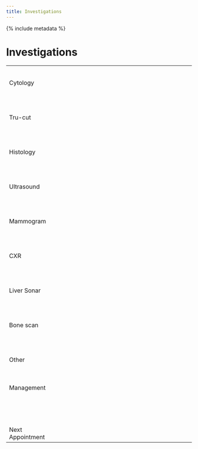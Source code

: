```yaml
---
title: Investigations
---
```


{% include metadata %}

# Investigations

<table style="width:100%;" class="wide save-5">
  <tbody>
    <tr>
      <td style="width:25%;">Cytology</td>
      <td style="width:75%;"><p>&nbsp;</p>
      <p>&nbsp;</p></td>
    </tr>
    <tr>
      <td>Tru-cut</td>
      <td><p>&nbsp;</p>
      <p>&nbsp;</p></td>
    </tr>
    <tr>
      <td>Histology</td>
      <td><p>&nbsp;</p>
      <p>&nbsp;</p></td>
    </tr>
    <tr>
      <td>Ultrasound</td>
      <td><p>&nbsp;</p>
      <p>&nbsp;</p></td>
    </tr>
    <tr>
      <td>Mammogram</td>
      <td><p>&nbsp;</p>
      <p>&nbsp;</p></td>
    </tr>
    <tr>
      <td>CXR</td>
      <td><p>&nbsp;</p>
      <p>&nbsp;</p></td>
    </tr>
    <tr>
      <td>Liver Sonar</td>
      <td><p>&nbsp;</p>
      <p>&nbsp;</p></td>
    </tr>
    <tr>
      <td>Bone scan</td>
      <td><p>&nbsp;</p>
      <p>&nbsp;</p></td>
    </tr>
    <tr>
      <td>Other</td>
      <td><p>&nbsp;</p>
      <p>&nbsp;</p></td>
    </tr>
    <tr>
      <td><p>Management</p>
      <p>&nbsp;</p>
      <p>&nbsp;</p></td>
      <td>&nbsp;</td>
    </tr>
    <tr>
      <td>Next Appointment</td>
      <td>&nbsp;</td>
    </tr>
  </tbody>
</table>
